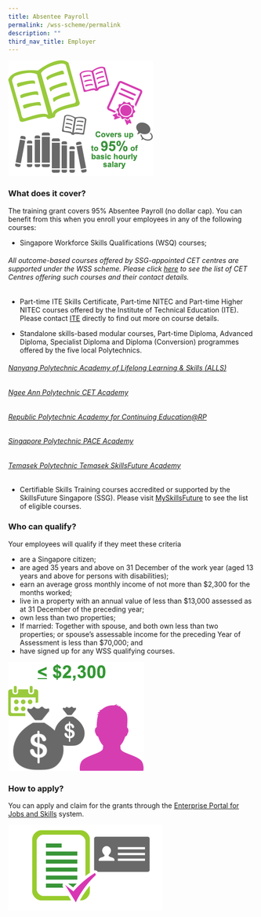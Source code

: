 ```yaml
---
title: Absentee Payroll
permalink: /wss-scheme/permalink
description: ""
third_nav_title: Employer
---
```

![](/images/WSS12.png)

### What does it cover?
The training grant covers 95% Absentee Payroll (no dollar cap). You can benefit from this when you enroll your employees in any of the following courses:

* Singapore Workforce Skills Qualifications (WSQ) courses;
###### All outcome-based courses offered by SSG-appointed CET centres are supported under the WSS scheme. Please click [here](https://www.ssg.gov.sg/wsq/cet-centres.html) to see the list of CET Centres offering such courses and their contact details.


* Part-time ITE Skills Certificate, Part-time NITEC and Part-time Higher NITEC courses offered by the Institute of Technical Education (ITE). Please contact [ITE](https://www.ite.edu.sg/who-we-are/get-in-touch) directly to find out more on course details.

* Standalone skills-based modular courses, Part-time Diploma, Advanced Diploma, Specialist Diploma and Diploma (Conversion) programmes offered by the five local Polytechnics.
###### [Nanyang Polytechnic Academy of Lifelong Learning & Skills (ALLS)](https://www.nyp.edu.sg/admissions/lifelong-learners/centre-for-industry-and-lifelong-learning.html)
###### [Ngee Ann Polytechnic CET Academy](https://www.cet.np.edu.sg/)
###### [Republic Polytechnic Academy for Continuing Education@RP](https://www.rp.edu.sg/ace/home)
###### [Singapore Polytechnic PACE Academy](https://www.sp.edu.sg/pace)
###### [Temasek Polytechnic Temasek SkillsFuture Academy](https://www.tp.edu.sg/centres/temasek-skillsfuture-academy)



* Certifiable Skills Training courses accredited or supported by the SkillsFuture Singapore (SSG). Please visit [MySkillsFuture](https://www.myskillsfuture.gov.sg/content/portal/en/index.html) to see the list of eligible courses.

### Who can qualify?

Your employees will qualify if they meet these criteria

* are a Singapore citizen;
* are aged 35 years and above on 31 December of the work year (aged 13 years and above for persons with disabilities);
* earn an average gross monthly income of not more than $2,300 for the months worked;
* live in a property with an annual value of less than $13,000 assessed as at 31 December of the preceding year;
* own less than two properties;
* If married: Together with spouse, and both own less than two properties; or
spouse’s assessable income for the preceding Year of Assessment is less than $70,000; and
* have signed up for any WSS qualifying courses.

![](/images/WSS13.png)

### How to apply?
You can apply and claim for the grants through the [Enterprise Portal for Jobs and Skills](https://www.tpgateway.gov.sg/) system.

![](/images/WSS14.png)